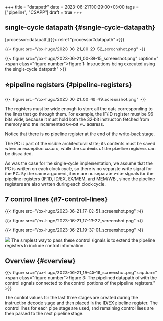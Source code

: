 +++
title = "datapath"
date = 2023-06-21T00:29:00+08:00
tags = ["pipeline", "CSAPP"]
draft = true
+++

## single-cycle datapath {#single-cycle-datapath}

[processor::datapath]({{< relref "processor#datapath" >}})

{{< figure src="/ox-hugo/2023-06-21_00-29-52_screenshot.png" >}}

{{< figure src="/ox-hugo/2023-06-21_00-38-15_screenshot.png" caption="<span class=\"figure-number\">Figure 1: </span>Instructions being executed using the single-cycle datapath" >}}


## ⭐pipeline registers {#pipeline-registers}

{{< figure src="/ox-hugo/2023-06-21_00-48-49_screenshot.png" >}}

The registers must be wide enough to store all the data corresponding to the lines that go through them. For example, the IF/ID register must be 96 bits wide, because it must hold both the 32-bit instruction fetched from memory and the incremented 64-bit PC address.

Notice that there is no pipeline register at the end of the write-back stage.

The PC is part of the visible architectural state; its contents must be saved when an exception occurs, while the contents of the pipeline registers can be discarded.

As was the case for the single-cycle implementation, we assume that the PC is written on each clock cycle, so there is no separate write signal for the PC. By the same argument, there are no separate write signals for the pipeline registers (IF/ID, ID/EX, EX/MEM, and MEM/WB), since the pipeline registers are also written during each clock cycle.


## 7 control lines {#7-control-lines}

{{< figure src="/ox-hugo/2023-06-21_17-02-51_screenshot.png" >}}

{{< figure src="/ox-hugo/2023-06-21_17-13-22_screenshot.png" >}}

{{< figure src="/ox-hugo/2023-06-21_19-37-01_screenshot.png" >}}

![](/ox-hugo/2023-06-21_19-40-11_screenshot.png)
The simplest way to pass these control signals is to extend the pipeline registers to include control information.


## Overview {#overview}

{{< figure src="/ox-hugo/2023-06-21_19-45-19_screenshot.png" caption="<span class=\"figure-number\">Figure 3: </span>The pipelined datapath of with the control signals connected to the control portions of the pipeline registers." >}}

The control values for the last three stages are created during the instruction decode stage and then placed in the ID/EX pipeline register. The control lines for each pipe stage are used, and remaining control lines are then passed to the next pipeline stage.
